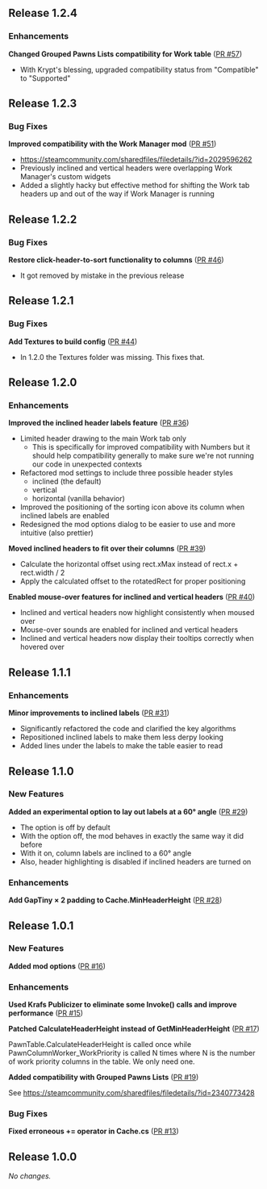 ## Release 1.2.4

### Enhancements

**Changed Grouped Pawns Lists compatibility for Work table** ([PR #57](https://github.com/CaptainArbitrary/CompactWorkTab/pull/57))

- With Krypt's blessing, upgraded compatibility status from "Compatible" to "Supported"

## Release 1.2.3

### Bug Fixes

**Improved compatibility with the Work Manager mod** ([PR #51](https://github.com/CaptainArbitrary/CompactWorkTab/pull/51))

- https://steamcommunity.com/sharedfiles/filedetails/?id=2029596262
- Previously inclined and vertical headers were overlapping Work Manager's custom widgets
- Added a slightly hacky but effective method for shifting the Work tab headers up and out of the way if Work Manager is running

## Release 1.2.2

### Bug Fixes

**Restore click-header-to-sort functionality to columns** ([PR #46](https://github.com/CaptainArbitrary/CompactWorkTab/pull/46))

- It got removed by mistake in the previous release

## Release 1.2.1

### Bug Fixes

**Add Textures to build config** ([PR #44](https://github.com/CaptainArbitrary/CompactWorkTab/pull/44))

- In 1.2.0 the Textures folder was missing. This fixes that.

## Release 1.2.0

### Enhancements

**Improved the inclined header labels feature** ([PR #36](https://github.com/CaptainArbitrary/CompactWorkTab/pull/36))

- Limited header drawing to the main Work tab only
  - This is specifically for improved compatibility with Numbers but it should help compatibility generally to make sure we're not running our code in unexpected contexts
- Refactored mod settings to include three possible header styles
  - inclined (the default)
  - vertical
  - horizontal (vanilla behavior)
- Improved the positioning of the sorting icon above its column when inclined labels are enabled
- Redesigned the mod options dialog to be easier to use and more intuitive (also prettier)

**Moved inclined headers to fit over their columns** ([PR #39](https://github.com/CaptainArbitrary/CompactWorkTab/pull/39))

- Calculate the horizontal offset using rect.xMax instead of rect.x + rect.width / 2
- Apply the calculated offset to the rotatedRect for proper positioning

**Enabled mouse-over features for inclined and vertical headers** ([PR #40](https://github.com/CaptainArbitrary/CompactWorkTab/pull/40))

- Inclined and vertical headers now highlight consistently when moused over
- Mouse-over sounds are enabled for inclined and vertical headers
- Inclined and vertical headers now display their tooltips correctly when hovered over

## Release 1.1.1

### Enhancements

**Minor improvements to inclined labels** ([PR #31](https://github.com/CaptainArbitrary/CompactWorkTab/pull/31))

- Significantly refactored the code and clarified the key algorithms
- Repositioned inclined labels to make them less derpy looking
- Added lines under the labels to make the table easier to read

## Release 1.1.0

### New Features

**Added an experimental option to lay out labels at a 60° angle** ([PR #29](https://github.com/CaptainArbitrary/CompactWorkTab/pull/29))

- The option is off by default
- With the option off, the mod behaves in exactly the same way it did before
- With it on, column labels are inclined to a 60° angle
- Also, header highlighting is disabled if inclined headers are turned on

### Enhancements

**Add GapTiny × 2 padding to Cache.MinHeaderHeight** ([PR #28](https://github.com/CaptainArbitrary/CompactWorkTab/pull/28))

## Release 1.0.1

### New Features

**Added mod options** ([PR #16](https://github.com/CaptainArbitrary/CompactWorkTab/pull/16))

### Enhancements

**Used Krafs Publicizer to eliminate some Invoke() calls and improve performance** ([PR #15](https://github.com/CaptainArbitrary/CompactWorkTab/pull/15))

**Patched CalculateHeaderHeight instead of GetMinHeaderHeight** ([PR #17](https://github.com/CaptainArbitrary/CompactWorkTab/pull/17))

PawnTable.CalculateHeaderHeight is called once while PawnColumnWorker_WorkPriority is called N times where N is the number of work priority columns in the table. We only need one.

**Added compatibility with Grouped Pawns Lists** ([PR #19](https://github.com/CaptainArbitrary/CompactWorkTab/pull/19))

See https://steamcommunity.com/sharedfiles/filedetails/?id=2340773428

### Bug Fixes

**Fixed erroneous += operator in Cache.cs** ([PR #13](https://github.com/CaptainArbitrary/CompactWorkTab/pull/13))

## Release 1.0.0

_No changes._

